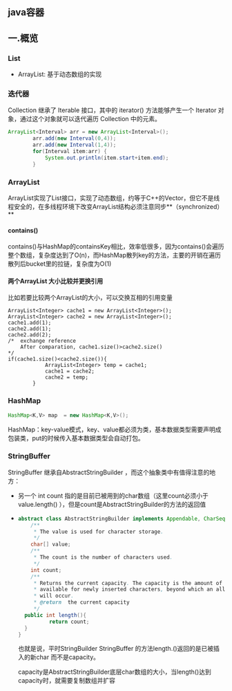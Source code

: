## java容器

## 一.概览

### List

- ArrayList: 基于动态数组的实现

### 迭代器

Collection 继承了 Iterable 接口，其中的 iterator() 方法能够产生一个 Iterator 对象，通过这个对象就可以迭代遍历 Collection 中的元素。

```java
ArrayList<Interval> arr = new ArrayList<Interval>();
		arr.add(new Interval(0,4));
		arr.add(new Interval(1,4));
		for(Interval item:arr) {
			System.out.println(item.start+item.end);
		}
```



### ArrayList

ArrayList实现了List接口，实现了动态数组，约等于C++的Vector，但它不是线程安全的，在多线程环境下改变ArrayList结构必须注意同步**（synchronized）**

#### contains()

contains()与HashMap的containsKey相比，效率低很多，因为contains()会遍历整个数组，复杂度达到了O(n)，而HashMap散列key的方法，主要的开销在遍历散列后bucket里的拉链，复杂度为O(1)

#### 两个ArrayList 大小比较并更换引用

比如若要比较两个ArrayList的大小，可以交换互相的引用变量

```
ArrayList<Integer> cache1 = new ArrayList<Integer>();
ArrayList<Integer> cache2 = new ArrayList<Integer>();
cache1.add(1);
cache2.add(1);
cache2.add(2);
/*	exchange reference
	After comparation, cache1.size()>cache2.size()
*/
if(cache1.size()<cache2.size()){
            ArrayList<Integer> temp = cache1;
            cache1 = cache2;
            cache2 = temp;
        }
```



### HashMap

```java
HashMap<K,V> map  = new HashMap<K,V>();	
```

HashMap：key-value模式，key、value都必须为类，基本数据类型需要声明成包装类，put的时候传入基本数据类型会自动打包。



### StringBuffer

StringBuffer 继承自AbstractStringBuilder ，而这个抽象类中有值得注意的地方：

- 另一个 int count  指的是目前已被用到的char数组（这里count必须小于value.length() ），但是count是AbstractStringBuilder的方法的返回值 

- ```java
  abstract class AbstractStringBuilder implements Appendable, CharSequence {
      /**
       * The value is used for character storage.
       */
      char[] value;
      /**
       * The count is the number of characters used.
       */
      int count;
      /**
       * Returns the current capacity. The capacity is the amount of storage
       * available for newly inserted characters, beyond which an allocation
       * will occur.
       * @return  the current capacity
       */
  	public int length(){
     		return count;
  	}
  }
  ```

  也就是说，平时StringBuilder StringBuffer 的方法length.()返回的是已被插入的新char 而不是capacity。

  capacity是AbstractStringBuilder底层char数组的大小，当length()达到capacity时，就需要复制数组并扩容

